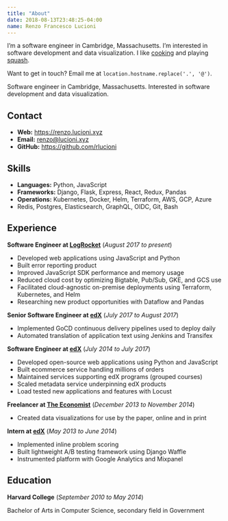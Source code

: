 ```yaml
---
title: "About"
date: 2018-08-13T23:48:25-04:00
name: Renzo Francesco Lucioni
---
```


<p class="noprint">
  I’m a software engineer in Cambridge, Massachusetts. I’m interested in software development and data visualization. I like <a href="https://github.com/rlucioni/recipes">cooking</a> and playing <a href="https://github.com/rlucioni/courtbot">squash</a>.
</p>

<p class="noprint">
  Want to get in touch? Email me at <code>location.hostname.replace('.', '@')</code>.
</p>

<p class="print">
  Software engineer in Cambridge, Massachusetts. Interested in software development and data visualization.
</p>

## Contact

- **Web:** https://renzo.lucioni.xyz
- **Email:** renzo@lucioni.xyz
- **GitHub:** https://github.com/rlucioni

## Skills

- **Languages:** Python, JavaScript
- **Frameworks:** Django, Flask, Express, React, Redux, Pandas
- **Operations:** Kubernetes, Docker, Helm, Terraform, AWS, GCP, Azure
- Redis, Postgres, Elasticsearch, GraphQL, OIDC, Git, Bash

## Experience

**Software Engineer at [LogRocket](https://logrocket.com/)** (_August 2017 to present_)

- Developed web applications using JavaScript and Python
- Built error reporting product
- Improved JavaScript SDK performance and memory usage
- Reduced cloud cost by optimizing Bigtable, Pub/Sub, GKE, and GCS use
- Facilitated cloud-agnostic on-premise deployments using Terraform, Kubernetes, and Helm
- Researching new product opportunities with Dataflow and Pandas

**Senior Software Engineer at [edX](https://www.edx.org/)** (_July 2017 to August 2017_)

- Implemented GoCD continuous delivery pipelines used to deploy daily
- Automated translation of application text using Jenkins and Transifex

**Software Engineer at [edX](https://www.edx.org/)** (_July 2014 to July 2017_)

- Developed open-source web applications using Python and JavaScript
- Built ecommerce service handling millions of orders
- Maintained services supporting edX programs (grouped courses)
- Scaled metadata service underpinning edX products
- Load tested new applications and features with Locust

**Freelancer at [The Economist](https://www.economist.com/)** (_December 2013 to November 2014_)

- Created data visualizations for use by the paper, online and in print

**Intern at [edX](https://www.edx.org/)** (_May 2013 to June 2014_)

- Implemented inline problem scoring
- Built lightweight A/B testing framework using Django Waffle
- Instrumented platform with Google Analytics and Mixpanel

## Education

**Harvard College** (_September 2010 to May 2014_)

Bachelor of Arts in Computer Science, secondary field in Government
